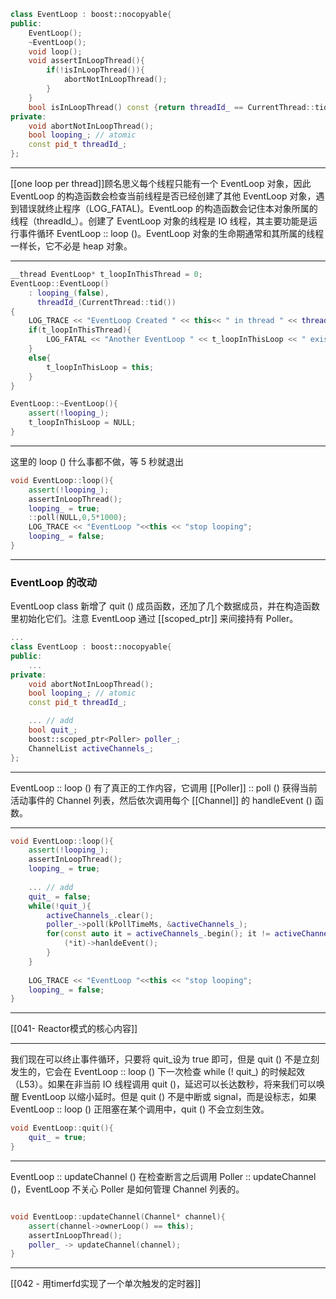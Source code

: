 

```c++
class EventLoop : boost::nocopyable{
public:
	EventLoop();
	~EventLoop();
	void loop();
	void assertInLoopThread(){
		if(!isInLoopThread()){
			abortNotInLoopThread();
		}
	}
	bool isInLoopThread() const {return threadId_ == CurrentThread::tid();}
private:
	void abortNotInLoopThread();
	bool looping_; // atomic
	const pid_t threadId_;
};

```
---

[[one loop per thread]]顾名思义每个线程只能有一个 EventLoop 对象，因此 EventLoop 的构造函数会检查当前线程是否已经创建了其他 EventLoop 对象，遇到错误就终止程序（LOG_FATAL)。EventLoop 的构造函数会记住本对象所属的线程（threadId_）。创建了 EventLoop 对象的线程是 IO 线程，其主要功能是运行事件循环 EventLoop :: loop ()。EventLoop 对象的生命期通常和其所属的线程一样长，它不必是 heap 对象。

---

```c++
__thread EventLoop* t_loopInThisThread = 0;
EventLoop::EventLoop()
	: looping_(false),
	  threadId_(CurrentThread::tid())
{
	LOG_TRACE << "EventLoop Created " << this<< " in thread " << threadId_;
	if(t_loopInThisThread){
		LOG_FATAL << "Another EventLoop " << t_loopInThisLoop << " exists in this thread" <<threadId_;	
	}
	else{
		t_loopInThisLoop = this;
	}
}

EventLoop::~EventLoop(){
	assert(!looping_);
	t_loopInThisLoop = NULL;
}
```

--- 

这里的 loop () 什么事都不做，等 5 秒就退出
```c++
void EventLoop::loop(){
	assert(!looping_);
	assertInLoopThread();
	looping_ = true;
	::poll(NULL,0,5*1000);
	LOG_TRACE << "EventLoop "<<this << "stop looping";
	looping_ = false;
}

```

---

### EventLoop 的改动

EventLoop class 新增了 quit () 成员函数，还加了几个数据成员，并在构造函数里初始化它们。注意 EventLoop 通过 [[scoped_ptr]] 来间接持有 Poller。
```c++
...
class EventLoop : boost::nocopyable{
public:
	...
private:
	void abortNotInLoopThread();
	bool looping_; // atomic
	const pid_t threadId_;

	... // add
	bool quit_;
	boost::scoped_ptr<Poller> poller_;
	ChannelList activeChannels_;
};

```

---

EventLoop :: loop () 有了真正的工作内容，它调用 [[Poller]] :: poll () 获得当前活动事件的 Channel 列表，然后依次调用每个 [[Channel]] 的 handleEvent () 函数。

---

```c++
void EventLoop::loop(){
	assert(!looping_);
	assertInLoopThread();
	looping_ = true;
	
	... // add
	quit_ = false;
	while(!quit_){
		activeChannels_.clear();
		poller_->poll(kPollTimeMs, &activeChannels_);
		for(const auto it = activeChannels_.begin(); it != activeChannels_.end(); ++it){
			(*it)->hanldeEvent();
		}
	}
	
	LOG_TRACE << "EventLoop "<<this << "stop looping";
	looping_ = false;
}

```

---
[[041- Reactor模式的核心内容]]

---

我们现在可以终止事件循环，只要将 quit_设为 true 即可，但是 quit () 不是立刻发生的，它会在 EventLoop :: loop () 下一次检查 while (! quit_) 的时候起效（L53）。如果在非当前 IO 线程调用 quit ()，延迟可以长达数秒，将来我们可以唤醒 EventLoop 以缩小延时。但是 quit () 不是中断或 signal，而是设标志，如果 EventLoop :: loop () 正阻塞在某个调用中，quit () 不会立刻生效。

```c++
void EventLoop::quit(){
	quit_ = true;
}

```

---

EventLoop :: updateChannel () 在检查断言之后调用 Poller :: updateChannel ()，EventLoop 不关心 Poller 是如何管理 Channel 列表的。

```c++

void EventLoop::updateChannel(Channel* channel){
	assert(channel->ownerLoop() == this);
	assertInLoopThread();
	poller_ -> updateChannel(channel);
}
```

---

[[042 - 用timerfd实现了一个单次触发的定时器]]